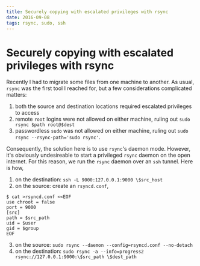 ```yaml
---
title: Securely copying with escalated privileges with rsync
date: 2016-09-08
tags: rsync, sudo, ssh
---
```

# Securely copying with escalated privileges with rsync

Recently I had to migrate some files from one machine to another. As usual,
`rsync` was the first tool I reached for, but a few considerations complicated matters:
 1. both the source and destination locations required escalated privileges to access
 2. remote `root` logins were not allowed on either machine, ruling out `sudo
    rsync $path root@$dest`
 3. passwordless `sudo` was not allowed on either machine, ruling out `sudo
    rsync --rsync-path='sudo rsync'`.
    
Consequently, the solution here is to use `rsync`'s daemon mode. However, it's
obviously undesireable to start a privileged `rsync` daemon on the open
internet. For this reason, we run the `rsync` daemon over an `ssh` tunnel. Here
is how,

 1. on the destination: `ssh -L 9000:127.0.0.1:9000 \$src_host`
 2. on the source: create an `rsyncd.conf`,
 ```
 $ cat >rsyncd.conf <<EOF
 use chroot = false
 port = 9000
 [src]
 path = $src_path
 uid = $user
 gid = $group
 EOF
 ```
 3. on the source: `sudo rsync --daemon --config=rsyncd.conf --no-detach`
 4. on the destination: `sudo rsync -a --info=progress2 rsync://127.0.0.1:9000:\$src_path \$dest_path`
